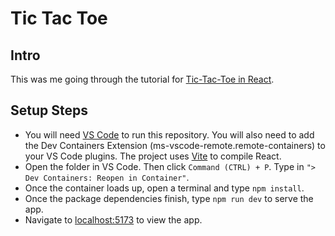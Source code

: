 # Tic Tac Toe

## Intro

This was me going through the tutorial for [Tic-Tac-Toe in React](https://react.dev/learn/tutorial-tic-tac-toe).

## Setup Steps

- You will need [VS Code](https://code.visualstudio.com) to run this repository. You will also need to add the Dev Containers Extension (ms-vscode-remote.remote-containers) to your VS Code plugins. The project uses [Vite](https://vitejs.dev/) to compile React.
- Open the folder in VS Code. Then click `Command (CTRL) + P`. Type in `"> Dev Containers: Reopen in Container"`.
- Once the container loads up, open a terminal and type `npm install`.
- Once the package dependencies finish, type `npm run dev` to serve the app.
- Navigate to [localhost:5173](http://127.0.0.1:5173) to view the app.
